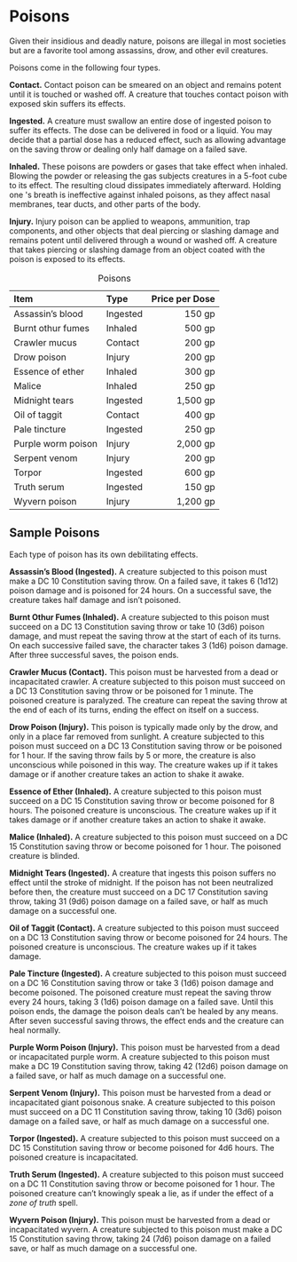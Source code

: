 # Poisons

Given their insidious and deadly nature, poisons are illegal in most societies but are a favorite tool among assassins, drow, and other evil creatures.

Poisons come in the following four types.

**Contact.** Contact poison can be smeared on an object and remains potent until it is touched or washed off. A creature that touches contact poison with exposed skin suffers its effects.

**Ingested.** A creature must swallow an entire dose of ingested poison to suffer its effects. The dose can be delivered in food or a liquid. You may decide that a partial dose has a reduced effect, such as allowing advantage on the saving throw or dealing only half damage on a failed save.

**Inhaled.** These poisons are powders or gases that take effect when inhaled. Blowing the powder or releasing the gas subjects creatures in a 5-foot cube to its effect. The resulting cloud dissipates immediately afterward. Holding one 's breath is ineffective against inhaled poisons, as they affect nasal membranes, tear ducts, and other parts of the body.

**Injury.** Injury poison can be applied to weapons, ammunition, trap components, and other objects that deal piercing or slashing damage and remains potent until delivered through a wound or washed off. A creature that takes piercing or slashing damage from an object coated with the poison is exposed to its effects.


<table>
<caption id="poisons">Poisons</caption>
<colgroup>
<col style="text-align:left;"/>
<col style="text-align:left;"/>
<col style="text-align:right;"/>
</colgroup>

<thead>
<tr>
	<th style="text-align:left;">Item</th>
	<th style="text-align:left;">Type</th>
	<th style="text-align:right;">Price per Dose</th>
</tr>
</thead>

<tbody>
<tr>
	<td style="text-align:left;">Assassin&#8217;s blood</td>
	<td style="text-align:left;">Ingested</td>
	<td style="text-align:right;">150&nbsp;gp</td>
</tr>
<tr>
	<td style="text-align:left;">Burnt othur fumes</td>
	<td style="text-align:left;">Inhaled</td>
	<td style="text-align:right;">500&nbsp;gp</td>
</tr>
<tr>
	<td style="text-align:left;">Crawler mucus</td>
	<td style="text-align:left;">Contact</td>
	<td style="text-align:right;">200&nbsp;gp</td>
</tr>
<tr>
	<td style="text-align:left;">Drow poison</td>
	<td style="text-align:left;">Injury</td>
	<td style="text-align:right;">200&nbsp;gp</td>
</tr>
<tr>
	<td style="text-align:left;">Essence of ether</td>
	<td style="text-align:left;">Inhaled</td>
	<td style="text-align:right;">300&nbsp;gp</td>
</tr>
<tr>
	<td style="text-align:left;">Malice</td>
	<td style="text-align:left;">Inhaled</td>
	<td style="text-align:right;">250&nbsp;gp</td>
</tr>
<tr>
	<td style="text-align:left;">Midnight tears</td>
	<td style="text-align:left;">Ingested</td>
	<td style="text-align:right;">1,500&nbsp;gp</td>
</tr>
<tr>
	<td style="text-align:left;">Oil of taggit</td>
	<td style="text-align:left;">Contact</td>
	<td style="text-align:right;">400&nbsp;gp</td>
</tr>
<tr>
	<td style="text-align:left;">Pale tincture</td>
	<td style="text-align:left;">Ingested</td>
	<td style="text-align:right;">250&nbsp;gp</td>
</tr>
<tr>
	<td style="text-align:left;">Purple worm poison</td>
	<td style="text-align:left;">Injury</td>
	<td style="text-align:right;">2,000&nbsp;gp</td>
</tr>
<tr>
	<td style="text-align:left;">Serpent venom</td>
	<td style="text-align:left;">Injury</td>
	<td style="text-align:right;">200&nbsp;gp</td>
</tr>
<tr>
	<td style="text-align:left;">Torpor</td>
	<td style="text-align:left;">Ingested</td>
	<td style="text-align:right;">600&nbsp;gp</td>
</tr>
<tr>
	<td style="text-align:left;">Truth serum</td>
	<td style="text-align:left;">Ingested</td>
	<td style="text-align:right;">150&nbsp;gp</td>
</tr>
<tr>
	<td style="text-align:left;">Wyvern poison</td>
	<td style="text-align:left;">Injury</td>
	<td style="text-align:right;">1,200&nbsp;gp</td>
</tr>
</tbody>
</table>


## Sample Poisons
Each type of poison has its own debilitating effects.

**Assassin’s Blood (Ingested).** A creature subjected to this poison must make a DC 10 Constitution saving throw. On a failed save, it takes 6 (1d12) poison damage and is poisoned for 24 hours. On a successful save, the creature takes half damage and isn’t poisoned.

**Burnt Othur Fumes (Inhaled).** A creature subjected to this poison must succeed on a DC 13 Constitution saving throw or take 10 (3d6) poison damage, and must repeat the saving throw at the start of each of its turns. On each successive failed save, the character takes 3 (1d6) poison damage. After three successful saves, the poison ends.

**Crawler Mucus (Contact).** This poison must be harvested from a dead or incapacitated crawler. A creature subjected to this poison must succeed on a DC 13 Constitution saving throw or be poisoned for 1 minute. The poisoned creature is paralyzed. The creature can repeat the saving throw at the end of each of its turns, ending the effect on itself on a success.

**Drow Poison (Injury).** This poison is typically made only by the drow, and only in a place far removed from sunlight. A creature subjected to this poison must succeed on a DC 13 Constitution saving throw or be poisoned for 1 hour. If the saving throw fails by 5 or more, the creature is also unconscious while poisoned in this way. The creature wakes up if it takes damage or if another creature takes an action to shake it awake.

**Essence of Ether (Inhaled).** A creature subjected to this poison must succeed on a DC 15 Constitution saving throw or become poisoned for 8 hours. The poisoned creature is unconscious. The creature wakes up if it takes damage or if another creature takes an action to shake it awake.

**Malice (Inhaled).** A creature subjected to this poison must succeed on a DC 15 Constitution saving throw or become poisoned for 1 hour. The poisoned creature is blinded.

**Midnight Tears (Ingested).** A creature that ingests this poison suffers no effect until the stroke of midnight. If the poison has not been neutralized before then, the creature must succeed on a DC 17 Constitution saving throw, taking 31 (9d6) poison damage on a failed save, or half as much damage on a successful one.

**Oil of Taggit (Contact).** A creature subjected to this poison must succeed on a DC 13 Constitution saving throw or become poisoned for 24 hours. The poisoned creature is unconscious. The creature wakes up if it takes damage.

**Pale Tincture (Ingested).** A creature subjected to this poison must succeed on a DC 16 Constitution saving throw or take 3 (1d6) poison damage and become poisoned. The poisoned creature must repeat the saving throw every 24 hours, taking 3 (1d6) poison damage on a failed save. Until this poison ends, the damage the poison deals can’t be healed by any means. After seven successful saving throws, the effect ends and the creature can heal normally.

**Purple Worm Poison (Injury).** This poison must be harvested from a dead or incapacitated purple worm. A creature subjected to this poison must make a DC 19 Constitution saving throw, taking 42 (12d6) poison damage on a failed save, or half as much damage on a successful one.

**Serpent Venom (Injury).** This poison must be harvested from a dead or incapacitated giant poisonous snake. A creature subjected to this poison must succeed on a DC 11 Constitution saving throw, taking 10 (3d6) poison damage on a failed save, or half as much damage on a successful one.

**Torpor (Ingested).** A creature subjected to this poison must succeed on a DC 15 Constitution saving throw or become poisoned for 4d6 hours. The poisoned creature is incapacitated.

**Truth Serum (Ingested).** A creature subjected to this poison must succeed on a DC 11 Constitution saving throw or become poisoned for 1 hour. The poisoned creature can’t knowingly speak a lie, as if under the effect of a *zone of truth* spell.

**Wyvern Poison (Injury).** This poison must be harvested from a dead or incapacitated wyvern. A creature subjected to this poison must make a DC 15 Constitution saving throw, taking 24 (7d6) poison damage on a failed save, or half as much damage on a successful one.